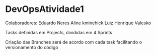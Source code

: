 # DevOpsAtividade1
Colaboradores:
Eduardo Neres
Aline kminehick
Luiz Henrique Valesko

Tasks definidas em Projects, divididas em 4 Sprints

Criação das Branches será de acordo com cada task facilitando o versionamento do código
